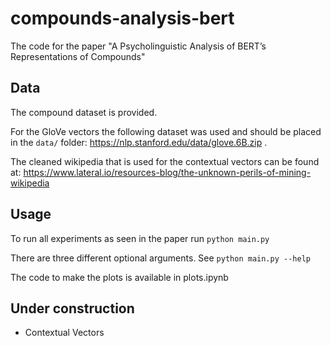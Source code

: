 # compounds-analysis-bert
The code for the paper "A Psycholinguistic Analysis of BERT’s Representations of Compounds"

## Data

The compound dataset is provided. 

For the GloVe vectors the following dataset was used and should be placed in the ```data/``` folder: https://nlp.stanford.edu/data/glove.6B.zip . 

The cleaned wikipedia that is used for the contextual vectors can be found at: https://www.lateral.io/resources-blog/the-unknown-perils-of-mining-wikipedia

## Usage

To run all experiments as seen in the paper run
```python main.py```

There are three different optional arguments. See ```python main.py --help```

The code to make the plots is available in plots.ipynb


## Under construction
- Contextual Vectors
